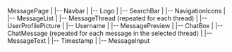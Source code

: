 MessagePage
|
|-- Navbar
|   |-- Logo
|   |-- SearchBar
|   |-- NavigationIcons
|
|-- MessageList
|   |-- MessageThread (repeated for each thread)
|       |-- UserProfilePicture
|       |-- Username
|       |-- MessagePreview
|
|-- ChatBox
|   |-- ChatMessage (repeated for each message in the selected thread)
|       |-- MessageText
|       |-- Timestamp
|
|-- MessageInput